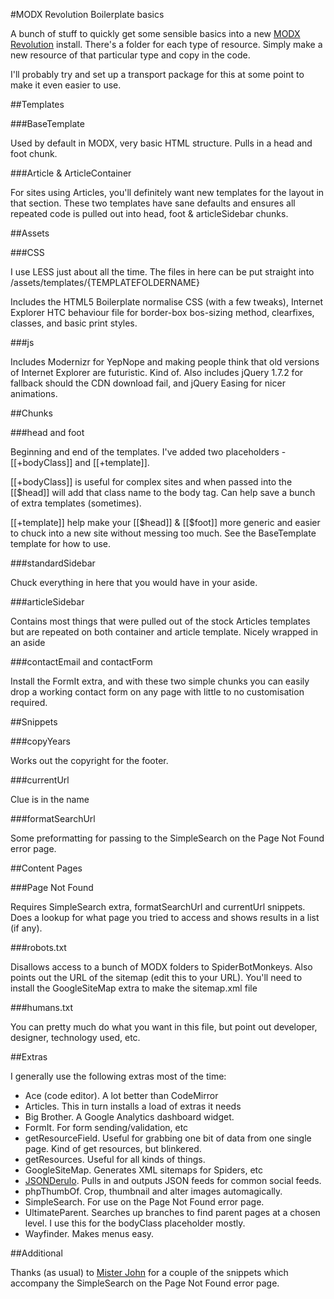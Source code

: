 #MODX Revolution Boilerplate basics

A bunch of stuff to quickly get some sensible basics into a new [MODX Revolution](http://modx.com/) install. There's a folder for each type of resource. Simply make a new resource of that particular type and copy in the code.

I'll probably try and set up a transport package for this at some point to make it even easier to use.


##Templates

###BaseTemplate

Used by default in MODX, very basic HTML structure. Pulls in a head and foot chunk.

###Article & ArticleContainer

For sites using Articles, you'll definitely want new templates for the layout in that section. These two templates have sane defaults and ensures all repeated code is pulled out into head, foot & articleSidebar chunks.


##Assets

###CSS

I use LESS just about all the time. The files in here can be put straight into /assets/templates/{TEMPLATEFOLDERNAME}

Includes the HTML5 Boilerplate normalise CSS (with a few tweaks), Internet Explorer HTC behaviour file for border-box bos-sizing method, clearfixes, classes, and basic print styles. 

###js

Includes Modernizr for YepNope and making people think that old versions of Internet Explorer are futuristic. Kind of. Also includes jQuery 1.7.2 for fallback should the CDN download fail, and jQuery Easing for nicer animations.


##Chunks

###head and foot

Beginning and end of the templates. I've added two placeholders - [[+bodyClass]] and [[+template]].

[[+bodyClass]] is useful for complex sites and when passed into the [[$head]] will add that class name to the body tag. Can help save a bunch of extra templates (sometimes).

[[+template]] help make your [[$head]] & [[$foot]] more generic and easier to chuck into a new site without messing too much. See the BaseTemplate template for how to use.

###standardSidebar

Chuck everything in here that you would have in your aside. 

###articleSidebar

Contains most things that were pulled out of the stock Articles templates but are repeated on both container and article template. Nicely wrapped in an aside

###contactEmail and contactForm

Install the FormIt extra, and with these two simple chunks you can easily drop a working contact form on any page with little to no customisation required.


##Snippets

###copyYears

Works out the copyright for the footer.

###currentUrl

Clue is in the name

###formatSearchUrl

Some preformatting for passing to the SimpleSearch on the Page Not Found error page.


##Content Pages

###Page Not Found

Requires SimpleSearch extra, formatSearchUrl and currentUrl snippets. Does a lookup for what page you tried to access and shows results in a list (if any).

###robots.txt

Disallows access to a bunch of MODX folders to SpiderBotMonkeys. Also points out the URL of the sitemap (edit this to your URL). You'll need to install the GoogleSiteMap extra to make the sitemap.xml file

###humans.txt

You can pretty much do what you want in this file, but point out developer, designer, technology used, etc.


##Extras

I generally use the following extras most of the time:

* Ace (code editor). A lot better than CodeMirror
* Articles. This in turn installs a load of extras it needs
* Big Brother. A Google Analytics dashboard widget.
* FormIt. For form sending/validation, etc
* getResourceField. Useful for grabbing one bit of data from one single page. Kind of get resources, but blinkered.
* getResources. Useful for all kinds of things.
* GoogleSiteMap. Generates XML sitemaps for Spiders, etc
* [JSONDerulo](http://modx.com/extras/package/jsonderulo23). Pulls in and outputs JSON feeds for common social feeds.
* phpThumbOf. Crop, thumbnail and alter images automagically.
* SimpleSearch. For use on the Page Not Found error page.
* UltimateParent. Searches up branches to find parent pages at a chosen level. I use this for the bodyClass placeholder mostly.
* Wayfinder. Makes menus easy.


##Additional

Thanks (as usual) to [Mister John](https://github.com/johnnoel) for a couple of the snippets which accompany the SimpleSearch on the Page Not Found error page.